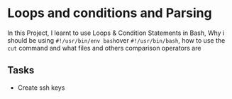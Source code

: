 # Loops and conditions and Parsing
In this Project, I learnt to use Loops & Condition Statements in Bash,
Why i should be using `#!/usr/bin/env bash`over `#!/usr/bin/bash`,
how to use the `cut` command
and what files and others comparison operators are

## Tasks
- Create ssh keys
